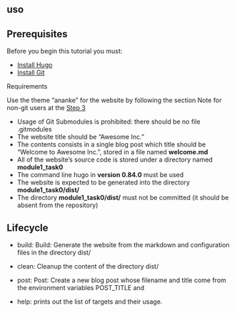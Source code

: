## uso

## Prerequisites

Before you begin this tutorial you must:

- [Install Hugo](https://gohugo.io/installation/)
- [Install Git](https://git-scm.com/book/en/v2/Getting-Started-Installing-Git) 

Requirements

Use the theme “ananke” for the website by following the section Note for non-git users at the [Step 3](https://gohugo.io/getting-started/quick-start/#step-3-add-a-theme)
- Usage of Git Submodules is prohibited: there should be no file .gitmodules
- The website title should be “Awesome Inc.”
- The contents consists in a single blog post which title should be “Welcome to Awesome Inc.”, stored in a file named **welcome.md**
- All of the website’s source code is stored under a directory named **module1_task0**
- The command line hugo in **version 0.84.0** must be used
- The website is expected to be generated into the directory **module1_task0/dist/**
- The directory **module1_task0/dist/** must not be committed (it should be absent from the repository)



## Lifecycle
- build: Build: Generate the website from the markdown and configuration files in the directory dist/

- clean: Cleanup the content of the directory dist/

- post: Post: Create a new blog post whose filename and title come from the environment variables POST_TITLE and

- help: prints out the list of targets and their usage. 